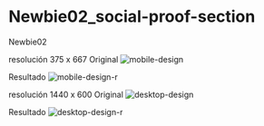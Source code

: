 # Newbie02_social-proof-section
Newbie02

resolución 375 x 667
Original
![mobile-design](https://user-images.githubusercontent.com/63480084/111397423-0a433c80-86a0-11eb-8ac9-a7692d78dd22.jpg)

Resultado
![mobile-design-r](https://user-images.githubusercontent.com/63480084/111397773-da486900-86a0-11eb-96f4-f88f45ff30c5.png)


resolución 1440 x 600
Original
![desktop-design](https://user-images.githubusercontent.com/63480084/111397797-e9c7b200-86a0-11eb-94a4-ed6c1b809dcf.jpg)

Resultado
![desktop-design-r](https://user-images.githubusercontent.com/63480084/111397826-fd731880-86a0-11eb-99ac-49dcad1658bb.png)
